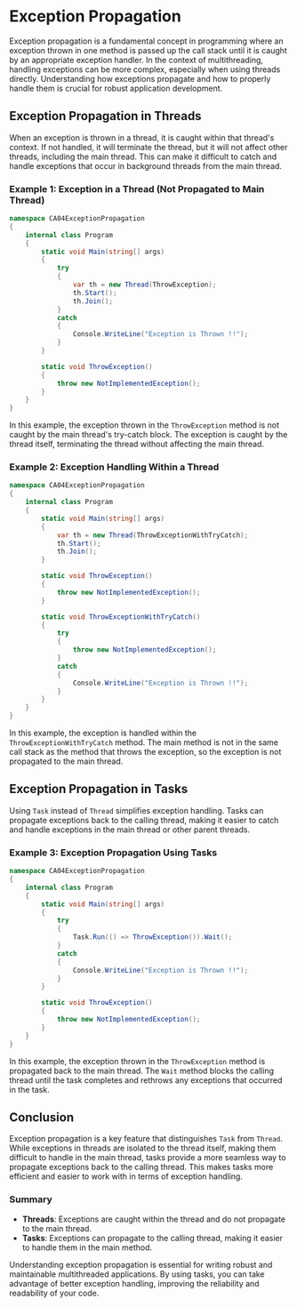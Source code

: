 # Exception Propagation

Exception propagation is a fundamental concept in programming where an exception thrown in one method is passed up the call stack until it is caught by an appropriate exception handler. In the context of multithreading, handling exceptions can be more complex, especially when using threads directly. Understanding how exceptions propagate and how to properly handle them is crucial for robust application development.

## Exception Propagation in Threads

When an exception is thrown in a thread, it is caught within that thread's context. If not handled, it will terminate the thread, but it will not affect other threads, including the main thread. This can make it difficult to catch and handle exceptions that occur in background threads from the main thread.

### Example 1: Exception in a Thread (Not Propagated to Main Thread)

```csharp
namespace CA04ExceptionPropagation
{
    internal class Program
    {
        static void Main(string[] args)
        {
            try
            {
                var th = new Thread(ThrowException);
                th.Start();
                th.Join();
            }
            catch
            {
                Console.WriteLine("Exception is Thrown !!");
            }
        }

        static void ThrowException()
        {
            throw new NotImplementedException();
        }
    }
}
```

In this example, the exception thrown in the `ThrowException` method is not caught by the main thread's try-catch block. The exception is caught by the thread itself, terminating the thread without affecting the main thread.

### Example 2: Exception Handling Within a Thread

```csharp
namespace CA04ExceptionPropagation
{
    internal class Program
    {
        static void Main(string[] args)
        {
            var th = new Thread(ThrowExceptionWithTryCatch);
            th.Start();
            th.Join();
        }

        static void ThrowException()
        {
            throw new NotImplementedException();
        }

        static void ThrowExceptionWithTryCatch()
        {
            try
            {
                throw new NotImplementedException();
            }
            catch
            {
                Console.WriteLine("Exception is Thrown !!");
            }
        }
    }
}
```

In this example, the exception is handled within the `ThrowExceptionWithTryCatch` method. The main method is not in the same call stack as the method that throws the exception, so the exception is not propagated to the main thread.

## Exception Propagation in Tasks

Using `Task` instead of `Thread` simplifies exception handling. Tasks can propagate exceptions back to the calling thread, making it easier to catch and handle exceptions in the main thread or other parent threads.

### Example 3: Exception Propagation Using Tasks

```csharp
namespace CA04ExceptionPropagation
{
    internal class Program
    {
        static void Main(string[] args)
        {
            try
            {
                Task.Run(() => ThrowException()).Wait();
            }
            catch
            {
                Console.WriteLine("Exception is Thrown !!");
            }
        }

        static void ThrowException()
        {
            throw new NotImplementedException();
        }
    }
}
```

In this example, the exception thrown in the `ThrowException` method is propagated back to the main thread. The `Wait` method blocks the calling thread until the task completes and rethrows any exceptions that occurred in the task.

## Conclusion

Exception propagation is a key feature that distinguishes `Task` from `Thread`. While exceptions in threads are isolated to the thread itself, making them difficult to handle in the main thread, tasks provide a more seamless way to propagate exceptions back to the calling thread. This makes tasks more efficient and easier to work with in terms of exception handling.

### Summary

- **Threads**: Exceptions are caught within the thread and do not propagate to the main thread.
- **Tasks**: Exceptions can propagate to the calling thread, making it easier to handle them in the main method.

Understanding exception propagation is essential for writing robust and maintainable multithreaded applications. By using tasks, you can take advantage of better exception handling, improving the reliability and readability of your code.